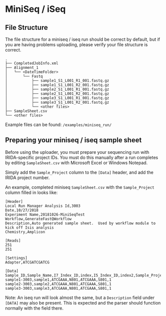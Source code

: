 # MiniSeq / iSeq

## File Structure

The file structure for a miniseq / iseq run should be correct by default, but if you are having problems uploading, please verify your file structure is correct.

```
.
├── CompletedJobInfo.xml
├── Alignment_1
│   └── <DateTimeFolder>
│       └── Fastq
│           ├── sample1_S1_L001_R1_001.fastq.gz
│           ├── sample1_S1_L001_R2_001.fastq.gz
│           ├── sample2_S1_L001_R1_001.fastq.gz
│           ├── sample2_S1_L001_R2_001.fastq.gz
│           ├── sample3_S1_L001_R1_001.fastq.gz
│           ├── sample3_S1_L001_R2_001.fastq.gz
│           └── <other files>
├── SampleSheet.csv
└── <other files>
```

Example files can be found: `/examples/miniseq_run/`

## Preparing your miniseq / iseq sample sheet
Before using the uploader, you must prepare your sequencing run with IRIDA-specific project IDs. You must do this manually after a run completes by editing `SampleSheet.csv` with Microsoft Excel or Windows Notepad.

Simply add the `Sample_Project` column to the `[Data]` header, and add the IRIDA project number.

An example, completed miniseq `SampleSheet.csv` with the `Sample_Project` column filled in looks like:

```
[Header]
Local Run Manager Analysis Id,3003
Date,10/27/2018
Experiment Name,20181026-MiniSeqTest
Workflow,GenerateFastQWorkflow
Description,Auto generated sample sheet.  Used by workflow module to kick off Isis analysis
Chemistry,Amplicon

[Reads]
251
251

[Settings]
Adapter,ATCGATCGATCG

[Data]
Sample_ID,Sample_Name,I7_Index_ID,index,I5_Index_ID,index2,Sample_Project
sample1-3003,sample1,ATCGAAA,N801,ATCGAAA,S801,1
sample2-3003,sample2,ATCGAAA,N801,ATCGAAA,S801,1
sample3-3003,sample3,ATCGAAA,N801,ATCGAAA,S801,1
```

Note: An iseq run will look almost the same, but a `Description` field under `[DATA]` may also be present. This is expected and the parser should function normally with the field there.
